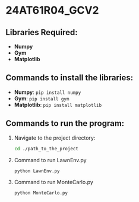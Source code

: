 # 24AT61R04_GCV2

## Libraries Required:
- **Numpy**
- **Gym**
- **Matplotlib**

## Commands to install the libraries:
- **Numpy**: `pip install numpy`
- **Gym**: `pip install gym`
- **Matplotlib**: `pip install matplotlib`

## Commands to run the program:
1. Navigate to the project directory:
   ```bash
   cd ./path_to_the_project
2. Command to run LawnEnv.py
   ```bash
   python LawnEnv.py
3. Command to run MonteCarlo.py
   ```bash
   python MonteCarlo.py
